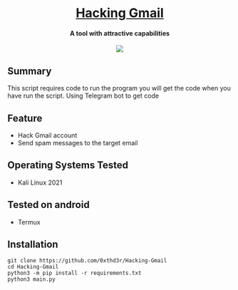 <h1 align="center">
  <a href="https://github.com/hujikii/Hacking-Gmail">Hacking Gmail</a>
  
</h1>

<h4 align="center">A tool with attractive capabilities</h4>

<p align="center">
  <a href="http://python.org">
    <img src="https://img.shields.io/badge/python-v3-blue">
  </a>

## Summary

This script requires code to run the program you will get the code when you have run the script.
Using Telegram bot to get code

## Feature

* Hack Gmail account
* Send spam messages to the target email

## Operating Systems Tested
* Kali Linux 2021

## Tested on android
* Termux

## Installation

```
git clone https://github.com/0xthd3r/Hacking-Gmail 
cd Hacking-Gmail
python3 -m pip install -r requirements.txt
python3 main.py 
```
